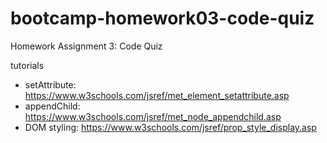 # bootcamp-homework03-code-quiz
Homework Assignment 3: Code Quiz


tutorials
* setAttribute: https://www.w3schools.com/jsref/met_element_setattribute.asp
* appendChild: https://www.w3schools.com/jsref/met_node_appendchild.asp
* DOM styling: https://www.w3schools.com/jsref/prop_style_display.asp
